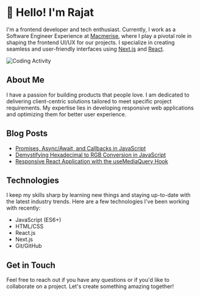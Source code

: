 # 👋 Hello! I'm Rajat

I'm a frontend developer and tech enthusiast. Currently, I work as a Software Engineer Experience at [Macmerise](https://www.macmerise.com), where I play a pivotal role in shaping the frontend UI/UX for our projects. I specialize in creating seamless and user-friendly interfaces using [Next.js](https://nextjs.org) and [React](https://react.dev).

<picture>
  <source media="(prefers-color-scheme: dark)" srcset="https://wakatime.com/share/@RajatDas/2799a11b-5dc1-4c40-b11c-12963031e278.svg">
  <source media="(prefers-color-scheme: light)" srcset="https://wakatime.com/share/@RajatDas/d138feae-f70c-4634-81af-22986649eb21.svg">
  <img alt="Coding Activity" src="https://wakatime.com/share/@RajatDas/d138feae-f70c-4634-81af-22986649eb21.svg">
</picture>

## About Me

I have a passion for building products that people love. I am dedicated to delivering client-centric solutions tailored to meet specific project requirements. My expertise lies in developing responsive web applications and optimizing them for better user experience.

## Blog Posts

- [Promises, Async/Await, and Callbacks in JavaScript](https://rajatdas.vercel.app/blog/asynchronous-operations-promises-async-await-callbacks-javascript)
- [Demystifying Hexadecimal to RGB Conversion in JavaScript](https://rajatdas.vercel.app/blog/hex-to-rgb-converter-javascript)
- [Responsive React Application with the useMediaQuery Hook](https://rajatdas.vercel.app/blog/use-media-query-hook-reactjs)

## Technologies

I keep my skills sharp by learning new things and staying up-to-date with the latest industry trends. Here are a few technologies I've been working with recently:

- JavaScript (ES6+)
- HTML/CSS
- React.js
- Next.js
- Git/GitHub

## Get in Touch

Feel free to reach out if you have any questions or if you'd like to collaborate on a project. Let's create something amazing together!
